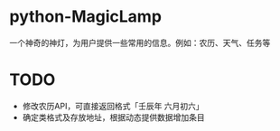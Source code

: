 python-MagicLamp
================

一个神奇的神灯，为用户提供一些常用的信息。例如：农历、天气、任务等

# TODO
 * 修改农历API，可直接返回格式「壬辰年 六月初六」
 * 确定类格式及存放地址，根据动态提供数据增加条目
